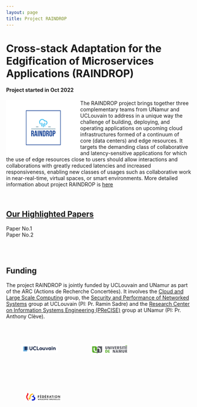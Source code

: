 ```yaml
---
layout: page
title: Project RAINDROP
---
```


<h1>Cross-stack Adaptation for the Edgification of Microservices Applications (RAINDROP)</h1>

<h4>Project started in Oct 2022</h4>

<a><img src="/images/raindrop-logo.png" height="40%" width="40%" style="float: left;"></a>The RAINDROP project brings together three complementary teams from UNamur and UCLouvain to address in a unique way the challenge of building, deploying, and operating applications on upcoming cloud infrastructures formed of a continuum of core (data centers) and edge resources. It targets the demanding class of collaborative and latency-sensitive applications for which the use of edge resources close to users should allow interactions and collaborations with greatly reduced latencies and increased responsiveness, enabling new classes of usages such as collaborative work in near-real-time, virtual spaces, or smart environments. More detailed information about project RAINDROP is [here](/Project_Description)

<br/>



  <h2>
  <a href="/Published_Papers">Our Highlighted Papers</a>
  </h2>

  Paper No.1
  <br/>
  Paper No.2

<br/>
<br/>

<h2>Funding</h2>

<div class="container">
  The project RAINDROP is jointly funded by UCLouvain and UNamur as part of the ARC (Actions de Recherche Concertées). It involves the <a href="https://cloudlargescale-uclouvain.github.io/">Cloud and Large Scale Computing</a> group, the <a href="https://secperf-uclouvain.bitbucket.io/">Security and Performance of Networked Systems</a> group at UCLouvain (PI: Pr. Ramin Sadre) and the <a href="https://www.unamur.be/en/precise/">Research Center on Information Systems Engineering (PReCISE)</a> group at UNamur (PI: Pr. Anthony Clève).
</div>

<br/>


<div>
  <img src="/images/logo_UCLouvain_small.jpg" height="20%" width="20%" style="float: left; margin: 50px 40px; vertical-align: top">
  <img src="/images/logo_UNamur_small.png" height="20%" width="20%" style="float: left; margin: 50px 50px; vertical-align: top">
  <img src="/images/logo_fwb.jpg" height="20%" width="20%" style="float: left; margin: 50px 50px; vertical-align: top">
</div>

<br/>
<br/>